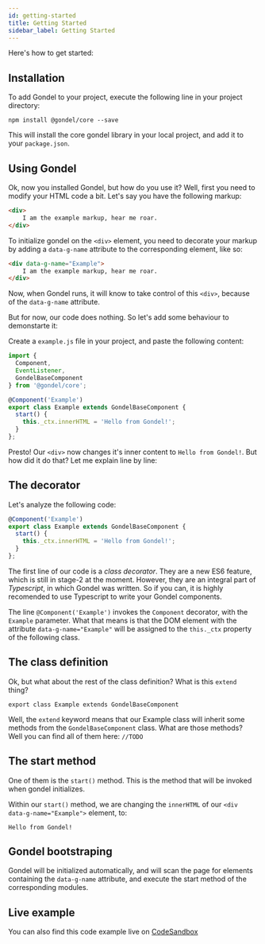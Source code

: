 ```yaml
---
id: getting-started
title: Getting Started
sidebar_label: Getting Started
---
```


Here's how to get started:

## Installation

To add Gondel to your project, execute the following line in your project directory:

`npm install @gondel/core --save`

This will install the core gondel library in your local project, and add it to your `package.json`.

## Using Gondel

Ok, now you installed Gondel, but how do you use it?
Well, first you need to modify your HTML code a bit. Let's say you have the following markup:

```html
<div>
    I am the example markup, hear me roar.
</div>
```

To initialize gondel on the `<div>` element, you need to decorate your markup by adding a `data-g-name` attribute to the corresponding element, like so:

```html
<div data-g-name="Example">
    I am the example markup, hear me roar.
</div>
```

Now, when Gondel runs, it will know to take control of this `<div>`, because of the `data-g-name` attribute.

But for now, our code does nothing. So let's add some behaviour to demonstarte it:

Create a `example.js` file in your project, and paste the following content:
```javascript
import {
  Component,
  EventListener,
  GondelBaseComponent
} from '@gondel/core';

@Component('Example')
export class Example extends GondelBaseComponent {
  start() {
    this._ctx.innerHTML = 'Hello from Gondel!';
  }
};
```

Presto! Our `<div>` now changes it's inner content to `Hello from Gondel!`. But how did it do that? Let me explain line by line:

## The decorator

Let's analyze the following code:

```javascript
@Component('Example')
export class Example extends GondelBaseComponent {
  start() {
    this._ctx.innerHTML = 'Hello from Gondel!';
  }
};
```

The first line of our code is a *class decorator*. They are a new ES6 feature, which is still in stage-2 at the moment. However, they are an integral part of *Typescript*, in which Gondel was written. So if you can, it is highly recomended to use Typescript to write your Gondel components.

The line 
`@Component('Example')` invokes the `Component` decorator, with the `Example` parameter. What that means is that the DOM element with the attribute `data-g-name="Example"` will be assigned to the `this._ctx` property of the following class.

## The class definition

Ok, but what about the rest of the class definition? What is this `extend` thing?

`export class Example extends GondelBaseComponent`

Well, the `extend` keyword means that our Example class will inherit some methods from the `GondelBaseComponent` class. What are those methods? Well you can find all of them here: `//TODO`

## The start method

One of them is the `start()` method. This is the method that will be invoked when gondel initializes.

Within our `start()` method, we are changing the `innerHTML` of our `<div data-g-name="Example">` element, to:

`Hello from Gondel!`

## Gondel bootstraping

Gondel will be initialized automatically, and will scan the page for elements containing the `data-g-name` attribute, and execute the start method of the corresponding modules.

## Live example

You can also find this code example live on [CodeSandbox](https://codesandbox.io/s/github/namics/gondel/tree/master/examples/intro)
